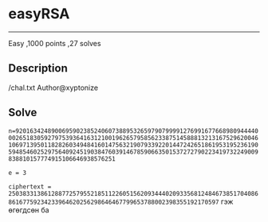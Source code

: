 # easyRSA
***
Easy 
,1000 points
,27 solves

## Description
/chal.txt
Author@xyptonize
## Solve
```n=92016342489006959023852406073889532659790799991276991677668980944440002651830592797539364163121001962657958562338751458881321316752962004610697139501182826034948416014756321907933922014472426518619531952361905948546025297564092451903847603914678590663501537272790223419732249009838810157774915106646938576251``` 

```e = 3```

```ciphertext = 250383313861288772579552185112260515620934440209335681248467385170408686167759234233964620256298646467799653788002398355192170597```
гэж өгөгдсөн ба 
